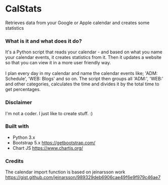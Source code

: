 # CalStats
 Retrieves data from your Google or Apple calendar and creates some statistics
### What is it and what does it do?
It's a Python script that reads your calendar - and based on what you name your calendar events, it creates statistics from it. Then it updates a website so that you can view it in a more user friendly way.<br /><br >
I plan every day in my calendar and name the calendar events like; 'ADM: Schedule', 'WEB: Blogs' and so on. The script then groups all 'ADM:', 'WEB:' and other categories, calculates the time and divides it by the total time to get percentages.
### Disclaimer
I'm not a coder. I just like to create stuff. :)
### Built with
* Python 3.x
* Bootstrap 5.x https://getbootstrap.com/
* Chart JS https://www.chartjs.org/
### Credits
The calendar import function is based on jeinarsson work https://gist.github.com/jeinarsson/989329deb6906cae49f6e9f979c46ae7
